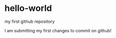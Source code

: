 # hello-world
my first github repository

<p> I am submitting my first changes to commit on github!</p>
